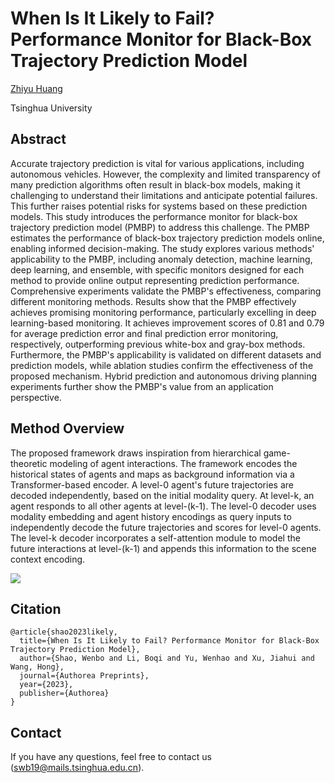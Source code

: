 # When Is It Likely to Fail? Performance Monitor for Black-Box Trajectory Prediction Model
[Zhiyu Huang](https://scholar.google.com/citations?user=nJgFCn0AAAAJ&hl=zh-CN&oi=ao)

Tsinghua University

## Abstract
Accurate trajectory prediction is vital for various applications, including autonomous vehicles. However, the complexity and limited transparency of many prediction algorithms often result in black-box models, making it challenging to understand their limitations and anticipate potential failures. This further raises potential risks for systems based on these prediction models. This study introduces the performance monitor for black-box trajectory prediction model (PMBP) to address this challenge. The PMBP estimates the performance of black-box trajectory prediction models online, enabling informed decision-making. The study explores various methods' applicability to the PMBP, including anomaly detection, machine learning, deep learning, and ensemble, with specific monitors designed for each method to provide online output representing prediction performance. Comprehensive experiments validate the PMBP's effectiveness, comparing different monitoring methods.
Results show that the PMBP effectively achieves promising monitoring performance, particularly excelling in deep learning-based monitoring. It achieves improvement scores of 0.81 and 0.79 for average prediction error and final prediction error monitoring, respectively, outperforming previous white-box and gray-box methods. Furthermore, the PMBP's applicability is validated on different datasets and prediction models, while ablation studies confirm the effectiveness of the proposed mechanism. Hybrid prediction and autonomous driving planning experiments further show the PMBP's value from an application perspective. 

## Method Overview

The proposed framework draws inspiration from hierarchical game-theoretic modeling of agent interactions. The framework encodes the historical states of agents and maps as background information via a Transformer-based encoder. A level-0 agent's future trajectories are decoded independently, based on the initial modality query. At level-k, an agent responds to all other agents at level-(k-1). The level-0 decoder uses modality embedding and agent history encodings as query inputs to independently decode the future trajectories and scores for level-0 agents. The level-k decoder incorporates a self-attention module to model the future interactions at level-(k-1) and appends this information to the scene context encoding.

<img src="./src/S1.png">

## Citation
```
@article{shao2023likely,
  title={When Is It Likely to Fail? Performance Monitor for Black-Box Trajectory Prediction Model},
  author={Shao, Wenbo and Li, Boqi and Yu, Wenhao and Xu, Jiahui and Wang, Hong},
  journal={Authorea Preprints},
  year={2023},
  publisher={Authorea}
}
```

## Contact
If you have any questions, feel free to contact us (swb19@mails.tsinghua.edu.cn).
